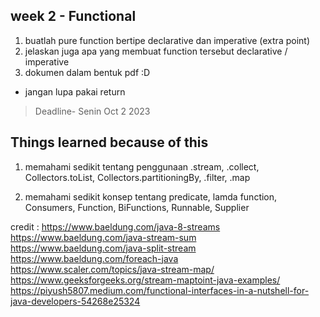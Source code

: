 ## week 2 - Functional
1. buatlah pure function bertipe declarative dan imperative (extra point)
2. jelaskan juga apa yang membuat function tersebut declarative / imperative
3. dokumen dalam bentuk pdf :D

* jangan lupa pakai return

> Deadline- Senin Oct 2 2023


## Things learned because of this

1. memahami sedikit tentang penggunaan .stream, .collect, Collectors.toList, Collectors.partitioningBy,
   .filter, .map
   
2. memahami sedikit konsep tentang predicate, lamda function, Consumers, Function, BiFunctions, Runnable, Supplier

credit :
https://www.baeldung.com/java-8-streams
https://www.baeldung.com/java-stream-sum
https://www.baeldung.com/java-split-stream
https://www.baeldung.com/foreach-java
https://www.scaler.com/topics/java-stream-map/
https://www.geeksforgeeks.org/stream-maptoint-java-examples/
https://piyush5807.medium.com/functional-interfaces-in-a-nutshell-for-java-developers-54268e25324
